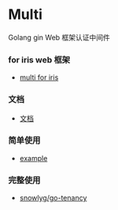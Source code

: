 # Multi
Golang gin Web 框架认证中间件

### for iris web 框架
- [multi for iris](https://github.com/snowlyg/multi/tree/v0.01)

### 文档
- [文档](https://pkg.go.dev/github.com/snowlyg/multi)

### 简单使用
- [example](example/main.go)
### 完整使用
- [snowlyg/go-tenancy](https://github.com/snowlyg/go-tenancy/blob/master/middleware/auth.go)
